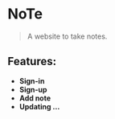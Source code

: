# NoTe
> A website to take notes.
## Features:
- **Sign-in**
- **Sign-up**
- **Add note**
- **Updating ...**
